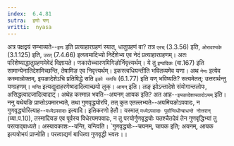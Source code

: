 ```yaml
---
index:  6.4.81
sutra:  इणो यण्
vritti:  nyasa
---
```


अत्र पक्षद्वयं सम्भाव्यते--`इणः` इति प्रत्याहारग्रहणं स्यात्, धातुग्रहणं वा? तत्र `एरच्` (3.3.56) इति, `ओरावश्यके` (3.1.125) इति, `उरत्` (7.4.66) इत्यवमादिभ्यो निर्देशेभ्य एव नेदं प्रत्याहारग्रहणम्। अतः परिशेष्याद्धातुग्रहणमेवेदं विज्ञायते। णकारोच्चारणमिगिङोर्निवृत्त्यर्थम्। ये तु `इण्वदिकः` (वा.167) इति सामान्येनातिदेशमिच्छन्ति, तेषामिङ एव निवृत्त्यर्थम्। इकस्त्वधियन्तीति भवितव्यमेव यणा। अथ `नेणः` इत्येव कस्मान्नोक्तम्, इयङादेशेऽचि प्रतिषिद्धे सति `इको यणचि` (6.1.77) इति यण् भविष्यति? सत्यमेतत्; उत्तरार्थन्तु यण्ग्रहणम्। `यन्ति` इत्यद्युदाहरणेष्वदादित्वाच्छपो लुक्। `आयन्` इति। लङ् झोऽन्तादेशे संयोगान्तलोपः, असिद्धत्वादजादित्वादाट्। अथेह कस्मान्न भवति--अयनम् आयक इति? अत आह--`इयङादेशापवादोऽयम्` इति। ननु यथेयङि प्राप्तोऽयमारभ्यते, तथा गुणवृद्ध्योरपि, तत् कुत एतल्लभ्यते--अयमियङोऽपवादः, न गुणवृद्ध्योरित्याह--`मध्येऽपवादाः` इत्यादि। इतिकरणो हेतौ। यस्मात् `मध्येऽपवादाः पूर्वान्विधीन्बाधन्ते नोत्तरान्` (व्या.प.10), तस्मादियङ एव पूर्वस्य विधेरयमपवादः, न तु परयोर्गुणवृद्ध्योः यतश्चैतदेवं तेन गुणवृद्धिभ्यां तु परत्वाद्बाध्यते। अस्यावकाशः--यन्ति, यन्त्विति। `गुणवृद्ध्योः--चयनम्, चायक इति; अयनम्, आयक इत्यत्रोभयं प्राप्नोति। परत्वाद्यणं बाधित्वा गुणवृद्धी भवतः।।

